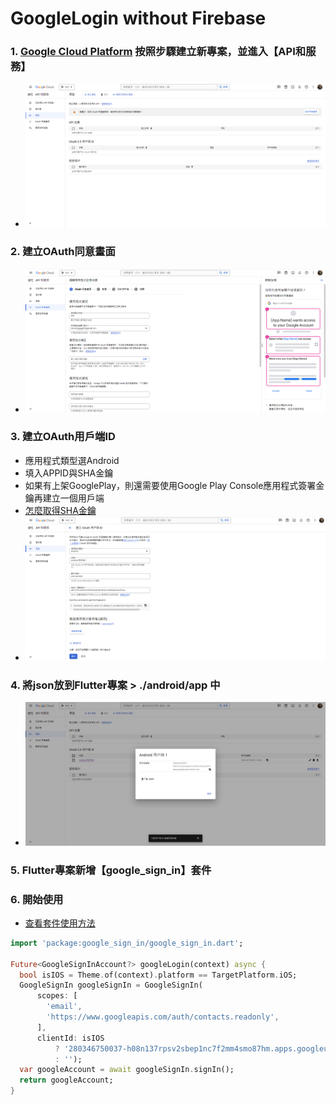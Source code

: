 # GoogleLogin without Firebase

### 1. [Google Cloud Platform](https://console.cloud.google.com/?hl=zh-tw) 按照步驟建立新專案，並進入【API和服務】
+ ![示例](images/create-project.png)

### 2. 建立OAuth同意畫面
+ ![示例](images/create-oauth-screen.png)

### 3. 建立OAuth用戶端ID
+ 應用程式類型選Android
+ 填入APPID與SHA金鑰
+ 如果有上架GooglePlay，則還需要使用Google Play Console應用程式簽署金鑰再建立一個用戶端
+ [怎麼取得SHA金鑰](https://github.com/IanWangIITZDAWG/SHA-key)
+ ![示例](images/create-oauth.png)

### 4. 將json放到Flutter專案 > ./android/app 中
+ ![示例](images/download-json.png)

### 5. Flutter專案新增【google_sign_in】套件

### 6. 開始使用
+ [查看套件使用方法](https://pub.dev/packages/google_sign_in)
```dart
import 'package:google_sign_in/google_sign_in.dart';

Future<GoogleSignInAccount?> googleLogin(context) async {
  bool isIOS = Theme.of(context).platform == TargetPlatform.iOS;
  GoogleSignIn googleSignIn = GoogleSignIn(
      scopes: [
        'email',
        'https://www.googleapis.com/auth/contacts.readonly',
      ],
      clientId: isIOS
          ? '280346750037-h08n137rpsv2sbep1nc7f2mm4smo87hm.apps.googleusercontent.com'
          : '');
  var googleAccount = await googleSignIn.signIn();
  return googleAccount;
}
```